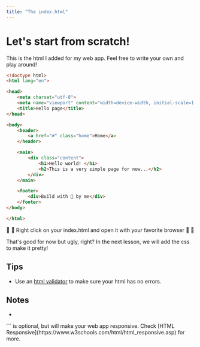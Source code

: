 ```yaml
---
title: "The index.html"
---
```


# Let's start from scratch!

This is the html I added for my web app. Feel free to write your own and play around!

```html
<!doctype html>
<html lang="en">

<head>
    <meta charset="utf-8">
    <meta name="viewport" content="width=device-width, initial-scale=1.0">    
    <title>Hello page</title>    
</head>

<body>
    <header>
        <a href="#" class="home">Home</a>
    </header>

    <main>
        <div class="content">
            <h1>Hello world! </h1>
            <h2>This is a very simple page for now...</h2>
        </div>
    </main>

    <footer>
        <div>Build with 💜 by me</div>
    </footer>
</body>

</html>
```

🎉 🎉 Right click on your index.html and open it with your favorite browser 🎉 🎉

That's good for now but ugly, right? In the next lesson, we will add the css to make it pretty!

## Tips
* Use an [html validator](https://validator.w3.org/#validate_by_input) to make sure your html has no errors.


## Notes

* ```html
<meta name="viewport" content="width=device-width, initial-scale=1.0"> 
```
is optional, but will make your web app responsive. 
Check [HTML Responsive](https://www.w3schools.com/html/html_responsive.asp) for more.
